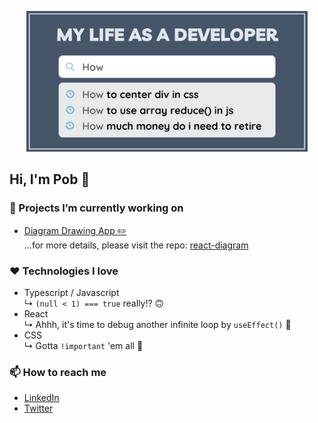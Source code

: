 <p align="center">
  <img alt="my quote" src="./pob_intro3.png" width="450" />
</p>

## Hi, I'm Pob 👻

### 🚧 Projects I’m currently working on

- [Diagram Drawing App ✏️](https://react-diagram.netlify.app)  
  ...for more details, please visit the repo: [react-diagram](https://github.com/pobch/react-diagram)

### ❤️ Technologies I love

- Typescript / Javascript  
  ↳ `(null < 1) === true` really!? 🙃
- React  
  ↳ Ahhh, it's time to debug another infinite loop by `useEffect()` 🧨
- CSS  
  ↳ Gotta `!important` 'em all 🚀

### 📫 How to reach me

- [LinkedIn](https://www.linkedin.com/in/pob-ch-b2836baa)
- [Twitter](https://twitter.com/pob_ch)

<!--
**pobch/pobch** is a ✨ _special_ ✨ repository because its `README.md` (this file) appears on your GitHub profile.

Here are some ideas to get you started:

- 🔭 I’m currently working on ...
- 🌱 I’m currently learning ...
- 👯 I’m looking to collaborate on ...
- 🤔 I’m looking for help with ...
- 💬 Ask me about ...
- 📫 How to reach me: ...
- 😄 Pronouns: ...
- ⚡ Fun fact: ...
-->
